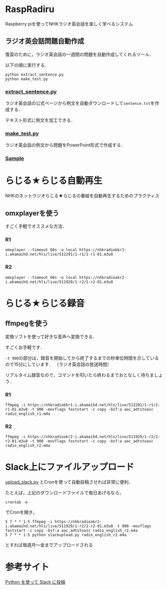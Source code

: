 # RaspRadiru
Raspberry piを使ってNHKラジオ英会話を楽しく学べるシステム


## ラジオ英会話問題自動作成
復習のために，ラジオ英会話の一週間の問題を自動作成してくれるツール．

以下の順に実行する．
```
python extract_sentence.py
python make_test.py
```

### [extract_sentence.py](https://github.com/Atsuto0519/RaspRadiru/blob/master/pylibs/extract_sentence.py)

ラジオ英会話の公式ページから例文を自動ダウンロードして```sentence.txt```を作成する．

テキスト形式に例文を加工できる．

### [make_test.py](https://github.com/Atsuto0519/RaspRadiru/blob/master/pylibs/make_test.py)

ラジオ英会話の例文から問題をPowerPoint形式で作成する．


### [Sample](https://www.slideshare.net/AtsutoInage/testpptx-96687066)


# らじる★らじる自動再生
NHKのネットラジオらじる★らじるの番組を自動再生するためのプラクティス

## omxplayerを使う
すごく手軽でオススメな方法．

### R1
```
omxplayer --timeout 60s -o local https://nhkradiobkr1-i.akamaihd.net/hls/live/512291/1-r1/1-r1-01.m3u8
```

### R2
```
omxplayer --timeout 60s -o local https://nhkradioakr2-i.akamaihd.net/hls/live/511929/1-r2/1-r2-01.m3u8
```

# らじる★らじる録音

## ffmpegを使う
変換ソフトを使って好きな音声へ変換できる．

すごくお手軽です．

`-t 900`の部分は，録音を開始してから終了するまでの秒単位時間を示しているので15分にしています．
（ラジオ英会話の放送時間）

リアルタイム録音なので，コマンドを叩いたら終わるまでおとなしく待ちましょう．

### R1
```
ffmpeg -i https://nhkradiobkr1-i.akamaihd.net/hls/live/512291/1-r1/1-r1-01.m3u8 -t 900 -movflags faststart -c copy -bsf:a aac_adtstoasc radio_english_r1.m4a
```

### R2
```
ffmpeg -i https://nhkradioakr2-i.akamaihd.net/hls/live/511929/1-r2/1-r2-01.m3u8 -t 900 -movflags faststart -c copy -bsf:a aac_adtstoasc radio_english_r2.m4a
```

# Slack上にファイルアップロード
[upload_slack.py](https://github.com/Atsuto0519/RaspRadiru/blob/master/pylibs/upload_slack.py)
とCronを使って自動投稿させれば非常に便利．

たとえば，上記のダウンロードファイルで毎日あげるなら，

```
crontab -e
```

でCronを開き，
```
5 7 * * 1-5 ffmpeg -i https://nhkradioakr2-i.akamaihd.net/hls/live/511929/1-r2/1-r2-01.m3u8 -t 900 -movflags faststart -c copy -bsf:a aac_adtstoasc radio_english_r2.m4a
5 7 * * 1-5 python slackupload.py radio_english_r2.m4a
```

とすれば毎週月〜金までアップロードされる

# 参考サイト
[Python を使って Slack に投稿](http://nuxx.noob.jp/python-%E3%82%92%E4%BD%BF%E3%81%A3%E3%81%A6-slack-%E3%81%AB%E6%8A%95%E7%A8%BF/)
